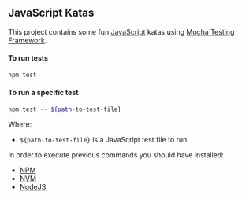JavaScript Katas
----------------------------

This project contains some fun [JavaScript](https://developer.mozilla.org/en-US/docs/Web/JavaScript) katas using [Mocha Testing Framework](https://mochajs.org/).

#### To run tests

```bash
npm test
```

#### To run a specific test

```bash
npm test -- ${path-to-test-file}
```

Where:

* `${path-to-test-file}` is a JavaScript test file to run

In order to execute previous commands you should have installed:

- [NPM](https://www.npmjs.com/)
- [NVM](https://github.com/nvm-sh/nvm)
- [NodeJS](https://nodejs.org/en/)

